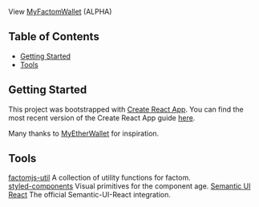 View [MyFactomWallet](https://myfactomwallet.github.io/MyFactomWallet/) (ALPHA)

## Table of Contents
- [Getting Started](#getting-started)
- [Tools](#tools)

## Getting Started
This project was bootstrapped with [Create React App](https://github.com/facebookincubator/create-react-app).
You can find the most recent version of the Create React App guide [here](https://github.com/facebookincubator/create-react-app/blob/master/packages/react-scripts/template/README.md).

Many thanks to [MyEtherWallet](https://github.com/MyEtherWallet/) for inspiration.

## Tools
[factomjs-util](https://github.com/Emyrk/factomjs-util) A collection of utility functions for factom.  
[styled-components](https://www.styled-components.com/) Visual primitives for the component age.
[Semantic UI React](https://react.semantic-ui.com/introduction) The official Semantic-UI-React integration.
